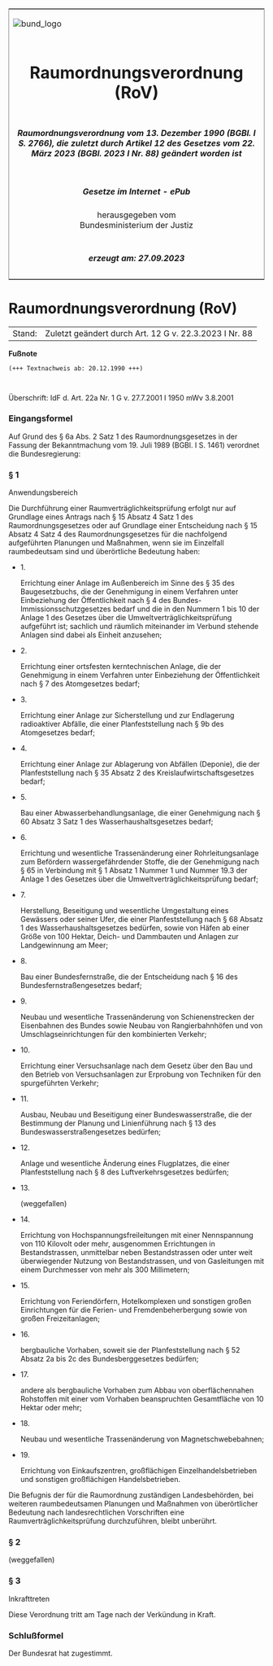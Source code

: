 <span id="DECKBLATT.html"></span>

<table border="0" frame="border" width="100%">

<tr valign="top">

<td align="left">

![bund\_logo](BfJ_2021_Web_de_de.gif)

</td>

<td align="right">

 

</td>

</tr>

<tr align="center" valign="middle">

<td colspan="2">

# Raumordnungsverordnung (RoV)

</td>

</tr>

<tr align="center" valign="middle">

<td colspan="2">

##### Raumordnungsverordnung vom 13. Dezember 1990 (BGBl. I S. 2766), die zuletzt durch Artikel 12 des Gesetzes vom 22. März 2023 (BGBl. 2023 I Nr. 88) geändert worden ist

</td>

</tr>

<tr align="center" valign="middle">

<td colspan="2">

  
  

##### Gesetze im Internet - ePub  
  
herausgegeben vom  
Bundesministerium der Justiz

</td>

</tr>

<tr align="center" valign="bottom">

<td colspan="2">

  
  

##### erzeugt am: 27.09.2023

</td>

</tr>

</table>

<span id="BJNR027660990.html"></span>

# Raumordnungsverordnung (RoV)

<div>

<div class="jnhtml">

|        |                                                        |
| ------ | ------------------------------------------------------ |
| Stand: | Zuletzt geändert durch Art. 12 G v. 22.3.2023 I Nr. 88 |

</div>

</div>

<div>

  
**Fußnote**

<div class="jnhtml">

<div>

<div class="jurAbsatz">

  

``` 
(+++ Textnachweis ab: 20.12.1990 +++)

 
```

Überschrift: IdF d. Art. 22a Nr. 1 G v. 27.7.2001 I 1950 mWv 3.8.2001

</div>

</div>

</div>

</div>

<span id="BJNR027660990BJNE000100308.html"></span>

### Eingangsformel  

<div>

<div class="jnhtml">

<div>

<div class="jurAbsatz">

Auf Grund des § 6a Abs. 2 Satz 1 des Raumordnungsgesetzes in der Fassung
der Bekanntmachung vom 19. Juli 1989 (BGBl. I S. 1461) verordnet die
Bundesregierung:

</div>

</div>

</div>

</div>

<span id="BJNR027660990BJNE000211130.html"></span>

### § 1  
Anwendungsbereich

<div>

<div class="jnhtml">

<div>

<div class="jurAbsatz">

Die Durchführung einer Raumverträglichkeitsprüfung erfolgt nur auf
Grundlage eines Antrags nach § 15 Absatz 4 Satz 1 des
Raumordnungsgesetzes oder auf Grundlage einer Entscheidung nach § 15
Absatz 4 Satz 4 des Raumordnungsgesetzes für die nachfolgend
aufgeführten Planungen und Maßnahmen, wenn sie im Einzelfall
raumbedeutsam sind und überörtliche Bedeutung haben:

  - 1\.
    
    <div style="">
    
    Errichtung einer Anlage im Außenbereich im Sinne des § 35 des
    Baugesetzbuchs, die der Genehmigung in einem Verfahren unter
    Einbeziehung der Öffentlichkeit nach § 4 des
    Bundes-Immissionsschutzgesetzes bedarf und die in den Nummern 1 bis
    10 der Anlage 1 des Gesetzes über die Umweltverträglichkeitsprüfung
    aufgeführt ist; sachlich und räumlich miteinander im Verbund
    stehende Anlagen sind dabei als Einheit anzusehen;
    
    </div>

  - 2\.
    
    <div style="">
    
    Errichtung einer ortsfesten kerntechnischen Anlage, die der
    Genehmigung in einem Verfahren unter Einbeziehung der Öffentlichkeit
    nach § 7 des Atomgesetzes bedarf;
    
    </div>

  - 3\.
    
    <div style="">
    
    Errichtung einer Anlage zur Sicherstellung und zur Endlagerung
    radioaktiver Abfälle, die einer Planfeststellung nach § 9b des
    Atomgesetzes bedarf;
    
    </div>

  - 4\.
    
    <div style="">
    
    Errichtung einer Anlage zur Ablagerung von Abfällen (Deponie), die
    der Planfeststellung nach § 35 Absatz 2 des
    Kreislaufwirtschaftsgesetzes bedarf;
    
    </div>

  - 5\.
    
    <div style="">
    
    Bau einer Abwasserbehandlungsanlage, die einer Genehmigung nach § 60
    Absatz 3 Satz 1 des Wasserhaushaltsgesetzes bedarf;
    
    </div>

  - 6\.
    
    <div style="">
    
    Errichtung und wesentliche Trassenänderung einer Rohrleitungsanlage
    zum Befördern wassergefährdender Stoffe, die der Genehmigung nach §
    65 in Verbindung mit § 1 Absatz 1 Nummer 1 und Nummer 19.3 der
    Anlage 1 des Gesetzes über die Umweltverträglichkeitsprüfung bedarf;
    
    </div>

  - 7\.
    
    <div style="">
    
    Herstellung, Beseitigung und wesentliche Umgestaltung eines
    Gewässers oder seiner Ufer, die einer Planfeststellung nach § 68
    Absatz 1 des Wasserhaushaltsgesetzes bedürfen, sowie von Häfen ab
    einer Größe von 100 Hektar, Deich- und Dammbauten und Anlagen zur
    Landgewinnung am Meer;
    
    </div>

  - 8\.
    
    <div style="">
    
    Bau einer Bundesfernstraße, die der Entscheidung nach § 16 des
    Bundesfernstraßengesetzes bedarf;
    
    </div>

  - 9\.
    
    <div style="">
    
    Neubau und wesentliche Trassenänderung von Schienenstrecken der
    Eisenbahnen des Bundes sowie Neubau von Rangierbahnhöfen und von
    Umschlagseinrichtungen für den kombinierten Verkehr;
    
    </div>

  - 10\.
    
    <div style="">
    
    Errichtung einer Versuchsanlage nach dem Gesetz über den Bau und den
    Betrieb von Versuchsanlagen zur Erprobung von Techniken für den
    spurgeführten Verkehr;
    
    </div>

  - 11\.
    
    <div style="">
    
    Ausbau, Neubau und Beseitigung einer Bundeswasserstraße, die der
    Bestimmung der Planung und Linienführung nach § 13 des
    Bundeswasserstraßengesetzes bedürfen;
    
    </div>

  - 12\.
    
    <div style="">
    
    Anlage und wesentliche Änderung eines Flugplatzes, die einer
    Planfeststellung nach § 8 des Luftverkehrsgesetzes bedürfen;
    
    </div>

  - 13\.
    
    <div style="">
    
    (weggefallen)
    
    </div>

  - 14\.
    
    <div style="">
    
    Errichtung von Hochspannungsfreileitungen mit einer Nennspannung von
    110 Kilovolt oder mehr, ausgenommen Errichtungen in Bestandstrassen,
    unmittelbar neben Bestandstrassen oder unter weit überwiegender
    Nutzung von Bestandstrassen, und von Gasleitungen mit einem
    Durchmesser von mehr als 300 Millimetern;
    
    </div>

  - 15\.
    
    <div style="">
    
    Errichtung von Feriendörfern, Hotelkomplexen und sonstigen großen
    Einrichtungen für die Ferien- und Fremdenbeherbergung sowie von
    großen Freizeitanlagen;
    
    </div>

  - 16\.
    
    <div style="">
    
    bergbauliche Vorhaben, soweit sie der Planfeststellung nach § 52
    Absatz 2a bis 2c des Bundesberggesetzes bedürfen;
    
    </div>

  - 17\.
    
    <div style="">
    
    andere als bergbauliche Vorhaben zum Abbau von oberflächennahen
    Rohstoffen mit einer vom Vorhaben beanspruchten Gesamtfläche von 10
    Hektar oder mehr;
    
    </div>

  - 18\.
    
    <div style="">
    
    Neubau und wesentliche Trassenänderung von Magnetschwebebahnen;
    
    </div>

  - 19\.
    
    <div style="">
    
    Errichtung von Einkaufszentren, großflächigen Einzelhandelsbetrieben
    und sonstigen großflächigen Handelsbetrieben.
    
    </div>

Die Befugnis der für die Raumordnung zuständigen Landesbehörden, bei
weiteren raumbedeutsamen Planungen und Maßnahmen von überörtlicher
Bedeutung nach landesrechtlichen Vorschriften eine
Raumverträglichkeitsprüfung durchzuführen, bleibt unberührt.

</div>

</div>

</div>

</div>

<span id="BJNR027660990BJNE000301310.html"></span>

### § 2  

<div>

<div class="jnhtml">

<div>

<div class="jurAbsatz">

(weggefallen)

</div>

</div>

</div>

</div>

<span id="BJNR027660990BJNE000400308.html"></span>

### § 3  
Inkrafttreten

<div>

<div class="jnhtml">

<div>

<div class="jurAbsatz">

Diese Verordnung tritt am Tage nach der Verkündung in Kraft.

</div>

</div>

</div>

</div>

<span id="BJNR027660990BJNE000500308.html"></span>

### Schlußformel  

<div>

<div class="jnhtml">

<div>

<div class="jurAbsatz">

Der Bundesrat hat zugestimmt.

</div>

</div>

</div>

</div>
